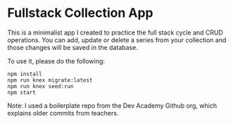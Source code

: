 # Fullstack Collection App

This is a minimalist app I created to practice the full stack cycle and CRUD operations. 
You can add, update or delete a series from your collection and those changes will be saved in the database.

To use it, please do the following:

```
npm install
npm run knex migrate:latest
npm run knex seed:run
npm start
```
Note: I used a boilerplate repo from the Dev Academy Github org, which explains older commits from teachers.